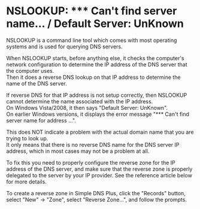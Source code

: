 ﻿---
category: 14
frontpage: false
comments: true
refs: 153
created-utc: 2019-01-01
modified-utc: 2019-01-01
---
# NSLOOKUP: *** Can't find server name... / Default Server: UnKnown

NSLOOKUP is a command line tool which comes with most operating systems and is used for querying DNS servers.

When NSLOOKUP starts, before anything else, it checks the computer's network configuration to determine the IP address of the DNS server that the computer uses.  
Then it does a reverse DNS lookup on that IP address to determine the name of the DNS server.

If reverse DNS for that IP address is not setup correctly, then NSLOOKUP cannot determine the name associated with the IP address.  
On Windows Vista/2008, it then says "Default Server: UnKnown".  
On earlier Windows versions, it displays the error message "*** Can't find server name for address ...".

This does NOT indicate a problem with the actual domain name that you are trying to look up.  
It only means that there is no reverse DNS name for the DNS server IP address, which in most cases may not be a problem at all.

To fix this you need to properly configure the reverse zone for the IP address of the DNS server, and make sure that the reverse zone is properly delegated to the server by your IP provider. See the reference article below for more details.

To create a reverse zone in Simple DNS Plus, click the "Records" button, select "New" -&gt; "Zone", select "Reverse Zone...", and follow the prompts.

